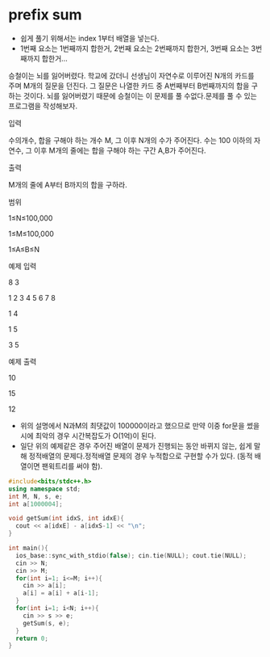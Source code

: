 # prefix sum

- 쉽게 풀기 위해서는 index 1부터 배열을 넣는다.
- 1번째 요소는 1번째까지 합한거, 2번째 요소는 2번째까지 합한거, 3번째 요소는 3번째까지 합한거…

승철이는 뇌를 잃어버렸다. 학교에 갔더니 선생님이 자연수로 이루어진 N개의 카드를 주며 M개의 질문을 던진다. 그 질문은 나열한 카드 중 A번째부터 B번째까지의 합을 구하는 것이다. 뇌를 잃어버렸기 때문에 승철이는 이 문제를 풀 수없다.문제를 풀 수 있는 프로그램을 작성해보자.

입력

수의개수, 합을 구해야 하는 개수 M, 그 이후 N개의 수가 주어진다. 수는 100 이하의 자연수, 그 이후 M개의 줄에는 합을 구해야 하는 구간 A,B가 주어진다.

출력

M개의 줄에 A부터 B까지의 합을 구하라.

범위

1≤N≤100,000

1≤M≤100,000

1≤A≤B≤N

예제 입력

8 3

1 2 3 4 5 6 7 8

1 4

1 5

3 5

예제 출력

10

15

12

- 위의 설명에서 N과M의 최댓값이 100000이라고 했으므로 만약 이중 for문을 썼을 시에 최악의 경우 시간복잡도가 O(1억)이 된다.
- 일단 위의 예제같은 경우 주어진 배열이 문제가 진행되는 동안 바뀌지 않는, 쉽게 말해 정적배열의 문제다.정적배열 문제의 경우 누적합으로 구현할 수가 있다. (동적 배열이면 팬윅트리를 써야 함).

```cpp
#include<bits/stdc++.h>
using namespace std;
int M, N, s, e;
int a[1000004];

void getSum(int idxS, int idxE){
  cout << a[idxE] - a[idxS-1] << "\n";
}

int main(){
  ios_base::sync_with_stdio(false); cin.tie(NULL); cout.tie(NULL);
  cin >> N;
  cin >> M;
  for(int i=1; i<=M; i++){
    cin >> a[i];
    a[i] = a[i] + a[i-1];
  }
  for(int i=1; i<N; i++){
    cin >> s >> e;
    getSum(s, e);
  }
  return 0;
}
```